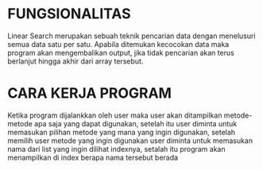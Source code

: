 # FUNGSIONALITAS
Linear Search merupakan sebuah teknik pencarian data dengan menelusuri semua data satu per satu. Apabila ditemukan kecocokan data maka program akan mengembalikan output, jika tidak pencarian akan terus berlanjut hingga akhir dari array tersebut. 
# CARA KERJA PROGRAM
Ketika program dijalankkan oleh user maka user akan ditampilkan metode-metode apa saja yang dapat digunakan, setelah itu user diminta untuk memasukan pilihan metode yang mana yang ingin digunakan, setelah memilih user metode yang ingin digunakan user diminta untuk memasukan nama dari list yang ingin dilihat indexnya, setalah itu program akan menampilkan di index berapa nama tersebut berada